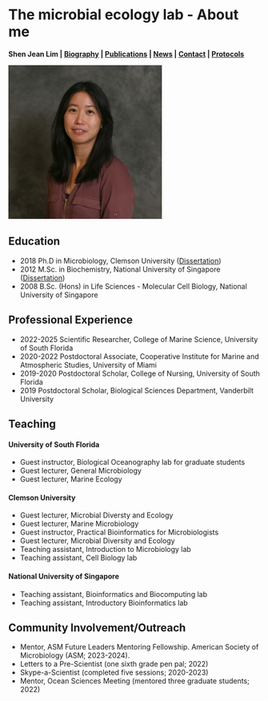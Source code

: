 # The microbial ecology lab - About me 
**Shen Jean Lim | [Biography](bio.md) | [Publications](pubs.md) | [News](news.md) | [Contact](contact.md) | [Protocols](protocols.md)**

![Shen Jean Lim](Pics/Jean_Indoor.jpg)

## Education

- 2018	Ph.D in Microbiology,	Clemson University ([Dissertation](https://open.clemson.edu/all_dissertations/2566/))
- 2012	M.Sc. in Biochemistry,	National University of Singapore ([Dissertation](https://scholarbank.nus.edu.sg/handle/10635/30289))
- 2008	B.Sc. (Hons) in Life Sciences - Molecular Cell Biology,	National University of Singapore 

## Professional Experience 

- 2022-2025		Scientific Researcher,	College of Marine Science, University of South Florida
- 2020-2022		Postdoctoral Associate, Cooperative Institute for Marine and Atmospheric Studies, University of Miami
- 2019-2020		Postdoctoral Scholar,	College of Nursing, University of South Florida
- 2019		Postdoctoral Scholar, Biological Sciences Department, Vanderbilt University

## Teaching

#### University of South Florida

- Guest instructor,	Biological Oceanography lab for graduate students 
- Guest lecturer, General Microbiology 
- Guest lecturer, Marine Ecology

#### Clemson University
- Guest lecturer, Microbial Diversty and Ecology 
- Guest lecturer, Marine Microbiology 
- Guest instructor,	Practical Bioinformatics for Microbiologists 
- Guest lecturer,	Microbial Diversity and Ecology 
- Teaching assistant, Introduction to Microbiology lab 
- Teaching assistant, Cell Biology lab

#### National University of Singapore
- Teaching assistant, Bioinformatics and Biocomputing lab 
- Teaching assistant, Introductory Bioinformatics lab 

## Community Involvement/Outreach 

-	Mentor, ASM Future Leaders Mentoring Fellowship. American Society of Microbiology (ASM; 2023-2024).
-	Letters to a Pre-Scientist (one sixth grade pen pal; 2022)
-	Skype-a-Scientist (completed five sessions; 2020-2023)
-	Mentor, Ocean Sciences Meeting (mentored three graduate students; 2022)



